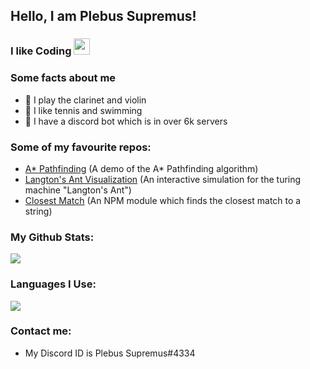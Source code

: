 ## Hello, I am Plebus Supremus!
### I like Coding <img src="https://cdn.discordapp.com/emojis/585659270767575040.gif?v=1" width="26px" style="position: relative;align: left;">

### Some facts about me
-   🎵 I play the clarinet and violin
-   🎾 I like tennis and swimming
-   🤖 I have a discord bot which is in over 6k servers

### Some of my favourite repos:
-   [A* Pathfinding](https://github.com/PlebusSupremus1234/A-Star-Pathfinding) (A demo of the A* Pathfinding algorithm)
-   [Langton's Ant Visualization](https://github.com/PlebusSupremus1234/Langtons-Ant) (An interactive simulation for the turing machine "Langton's Ant")
-   [Closest Match](https://github.com/Plebus-Supremus1234/closest-match) (An NPM module which finds the closest match to a string)

### My Github Stats:
<img src="https://github-readme-stats.vercel.app/api?username=PlebusSupremus1234&show_icons=true&locale=en&theme=default&layout=compact">

### Languages I Use:
<img src="https://github-readme-stats.vercel.app/api/top-langs?username=PlebusSupremus1234&show_icons=true&locale=en&layout=compact&theme=default">

### Contact me:
-   My Discord ID is Plebus Supremus#4334

